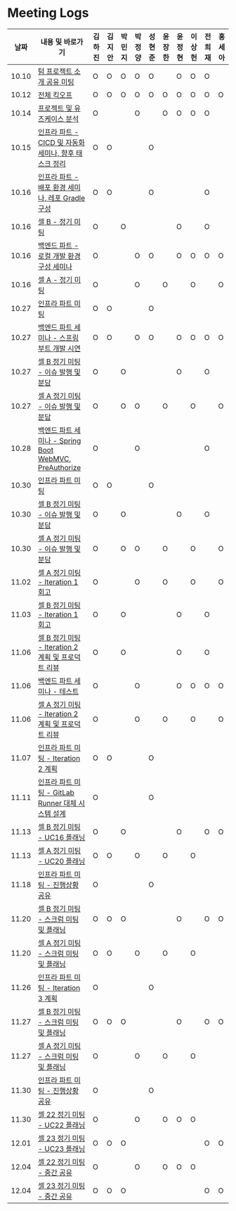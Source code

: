 # Meeting Logs

| 날짜  | 내용 및 바로가기                                                                                                                              | 김하진 | 김지안 | 박민지 | 박정양 | 성현준 | 윤장한 | 윤정현 | 이상헌 | 전희재 | 홍세아 |
| ----- | --------------------------------------------------------------------------------------------------------------------------------------------- | ------ | ------ | ------ | ------ | ------ | ------ | ------ | ------ | ------ | ------ |
| 10.10 | [텀 프로젝트 소개 공유 미팅](./10.10%20텀%20프로젝트%20소개%20공유%20미팅.md)                                                                 | O      | O      | O      | O      | O      |        | O      | O      | O      |        |
| 10.12 | [전체 킥오프](./10.12%20전체%20킥오프.md)                                                                                                     | O      | O      | O      | O      | O      | O      | O      | O      | O      | O      |
| 10.14 | [프로젝트 및 유즈케이스 분석](./10.14%20프로젝트%20및%20유즈케이스%20분석.md)                                                                 | O      |        |        | O      |        | O      | O      | O      | O      |        |
| 10.15 | [인프라 파트 - CICD 및 자동화 세미나, 향후 태스크 정리](./10.15%20인프라%20파트%20-%20CICD%20및%20자동화%20세미나,%20향후%20태스크%20정리.md) | O      | O      |        |        | O      |        |        |        |        |        |
| 10.16 | [인프라 파트 - 배포 환경 세미나, 레포 Gradle 구성](./10.16%20인프라%20파트%20-%20배포%20환경%20세미나,%20레포%20Gradle%20구성.md)             | O      | O      |        |        | O      |        |        |        | O      |        |
| 10.16 | [셀 B - 정기 미팅](./10.16%20셀%20B%20-%20정기%20미팅.md)                                                                                     | O      |        | O      |        |        |        | O      |        | O      |        |
| 10.16 | [백엔드 파트 - 로컬 개발 환경 구성 세미나](./10.16%20백엔드%20파트%20-%20로컬%20개발%20환경%20구성%20세미나.md)                               | O      |        |        | O      | O      |        | O      | O      | O      | O      |
| 10.16 | [셀 A - 정기 미팅](./10.16%20셀%20A%20-%20정기%20미팅.md)                                                                                     | O      |        |        | O      |        | O      |        | O      |        | O      |
| 10.27 | [인프라 파트 미팅](./10.27%20인프라%20파트%20미팅.md)                                                                                         | O      | O      |        |        | O      |        |        |        |        |        |
| 10.27 | [백엔드 파트 세미나 - 스프링 부트 개발 시연](./10.27%20백엔드%20파트%20세미나%20-%20스프링%20부트%20개발%20시연.md)                           | O      | O      |        | O      | O      |        | O      | O      | O      | O      |
| 10.27 | [셀 B 정기 미팅 - 이슈 발행 및 분담](./10.27%20셀%20B%20정기%20미팅%20-%20이슈%20발행%20및%20분담.md)                                         | O      |        | O      |        |        |        | O      |        | O      |        |
| 10.27 | [셀 A 정기 미팅 - 이슈 발행 및 분담](./10.27%20셀%20A%20정기%20미팅%20-%20이슈%20발행%20및%20분담.md)                                         | O      |        | O      | O      |        | O      |        | O      |        | O      |
| 10.28 | [백엔드 파트 세미나 - Spring Boot WebMVC, PreAuthorize](./10.28%20백엔드%20파트%20세미나%20-%20Spring%20Boot%20WebMVC,%20PreAuthorize.md)     | O      |        |        | O      |        |        |        |        | O      |        |
| 10.30 | [인프라 파트 미팅](./10.30%20인프라%20파트%20미팅.md)                                                                                         | O      | O      |        |        | O      |        |        |        |        |        |
| 10.30 | [셀 B 정기 미팅 - 이슈 발행 및 분담](./10.30%20셀%20B%20정기%20미팅%20-%20이슈%20발행%20및%20분담.md)                                         | O      |        | O      |        |        |        | O      |        | O      |        |
| 10.30 | [셀 A 정기 미팅 - 이슈 발행 및 분담](./10.30%20셀%20A%20정기%20미팅%20-%20이슈%20발행%20및%20분담.md)                                         | O      |        | O      | O      |        | O      |        | O      |        | O      |
| 11.02 | [셀 A 정기 미팅 - Iteration 1 회고](./11.02%20셀%20A%20정기%20미팅%20-%20Iteration%201%20회고.md)                                             | O      |        |        | O      |        | O      |        | O      |        | O      |
| 11.03 | [셀 B 정기 미팅 - Iteration 1 회고](./11.03%20셀%20B%20정기%20미팅%20-%20Iteration%201%20회고.md)                                             | O      |        | O      |        |        |        | O      |        | O      |        |
| 11.06 | [셀 B 정기 미팅 - Iteration 2 계획 및 프로덕트 리뷰](./11.06%20셀%20B%20정기%20미팅%20-%20Iteration%202%20계획%20및%20프로덕트%20리뷰.md)     | O      |        | O      |        |        |        | O      |        | O      |        |
| 11.06 | [백엔드 파트 세미나 - 테스트](./11.06%20백엔드%20파트%20세미나%20-%20테스트.md)                                                               | O      |        |        | O      |        |        | O      | O      | O      | O      |
| 11.06 | [셀 A 정기 미팅 - Iteration 2 계획 및 프로덕트 리뷰](./11.06%20셀%20A%20정기%20미팅%20-%20Iteration%202%20계획%20및%20프로덕트%20리뷰.md)     | O      |        |        | O      |        | O      |        | O      |        | O      |
| 11.07 | [인프라 파트 미팅 - Iteration 2 계획](./11.07%20인프라%20파트%20미팅%20-%20Iteration%202%20계획.md)                                           | O      | O      |        |        | O      |        |        |        |        |        |
| 11.11 | [인프라 파트 미팅 - GitLab Runner 대체 시스템 설계](./11.11%20인프라%20파트%20미팅%20-%20GitLab%20Runner%20대체%20시스템%20설계.md)           | O      |        |        |        | O      |        |        |        |        |        |
| 11.13 | [셀 B 정기 미팅 - UC16 플래닝](./11.13%20셀%20B%20정기%20미팅%20-%20UC16%20플래닝.md)                                                         | O      |        | O      |        |        |        | O      |        | O      | O      |
| 11.13 | [셀 A 정기 미팅 - UC20 플래닝](./11.13%20셀%20A%20정기%20미팅%20-%20UC20%20플래닝.md)                                                         | O      | O      |        | O      |        | O      |        | O      |        |        |
| 11.18 | [인프라 파트 미팅 - 진행상황 공유](./11.18%20인프라%20파트%20미팅%20-%20진행상황%20공유.md)                                                   | O      |        |        |        | O      |        |        |        |        |        |
| 11.20 | [셀 B 정기 미팅 - 스크럼 미팅 및 플래닝](./11.20%20셀%20B%20정기%20미팅%20-%20스크럼%20미팅%20및%20플래닝.md)                                 | O      | O      | O      |        |        |        | O      |        | O      | O      |
| 11.20 | [셀 A 정기 미팅 - 스크럼 미팅 및 플래닝](./11.20%20셀%20A%20정기%20미팅%20-%20스크럼%20미팅%20및%20플래닝.md)                                 | O      | O      |        | O      |        | O      |        | O      |        |        |
| 11.26 | [인프라 파트 미팅 - Iteration 3 계획](./11.26%20인프라%20파트%20미팅%20-%20Iteration%203%20계획.md)                                           | O      |        |        |        | O      |        |        |        |        |        |
| 11.27 | [셀 B 정기 미팅 - 스크럼 미팅 및 플래닝](./11.27%20셀%20B%20정기%20미팅%20-%20Iteration%203%20계획%20및%20회고.md)                            | O      | O      | O      |        |        |        | O      |        | O      | O      |
| 11.27 | [셀 A 정기 미팅 - 스크럼 미팅 및 플래닝](./11.27%20셀%20A%20정기%20미팅%20-%20Iteration%203%20계획%20및%20회고.md)                            | O      |        |        | O      |        | O      |        | O      |        |        |
| 11.30 | [인프라 파트 미팅 - 진행상황 공유](./11.30%20인프라%20파트%20미팅%20-%20진행%20상황%20공유.md)                                                | O      |        |        |        | O      |        |        |        |        |        |
| 11.30 | [셀 22 정기 미팅 - UC22 플래닝](./11.30%20셀%2022%20정기%20미팅%20-%20UC22%20플래닝.md)                                                       | O      |        |        | O      |        | O      | O      | O      |        |        |
| 12.01 | [셀 23 정기 미팅 - UC23 플래닝](./12.01%20셀%2023%20정기%20미팅%20-%20UC23%20플래닝.md)                                                       | O      | O      | O      |        |        |        |        |        | O      | O      |
| 12.04 | [셀 22 정기 미팅 - 중간 공유](./12.04%20셀%2022%20정기%20미팅%20-%20중간%20공유.md)                                                           | O      |        |        | O      |        | O      | O      | O      |        |        |
| 12.04 | [셀 23 정기 미팅 - 중간 공유](./12.04%20셀%2023%20정기%20미팅%20-%20중간%20공유.md)                                                           | O      | O      | O      |        |        |        |        |        | O      | O      |

